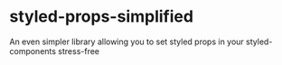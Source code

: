 # styled-props-simplified
An even simpler library allowing you to set styled props in your styled-components stress-free
